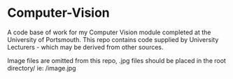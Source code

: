 # Computer-Vision
A code base of work for my Computer Vision module completed at the University of Portsmouth.
This repo contains code supplied by University Lecturers - which may be derived from other sources. 

Image files are omitted from this repo, .jpg files should be placed in the root directory/ ie: /image.jpg 
